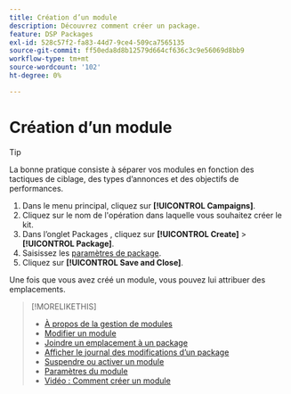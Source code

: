 ```yaml
---
title: Création d’un module
description: Découvrez comment créer un package.
feature: DSP Packages
exl-id: 528c57f2-fa83-44d7-9ce4-509ca7565135
source-git-commit: ff50eda8d8b12579d664cf636c3c9e56069d8bb9
workflow-type: tm+mt
source-wordcount: '102'
ht-degree: 0%

---
```


# Création d’un module

>[!TIP]
>
>La bonne pratique consiste à séparer vos modules en fonction des tactiques de ciblage, des types d’annonces et des objectifs de performances.

1. Dans le menu principal, cliquez sur **[!UICONTROL Campaigns]**.
1. Cliquez sur le nom de l&#39;opération dans laquelle vous souhaitez créer le kit.
1. Dans l’onglet Packages , cliquez sur **[!UICONTROL Create]** > **[!UICONTROL Package]**.
1. Saisissez les [paramètres de package](package-settings.md).
1. Cliquez sur **[!UICONTROL Save and Close]**.

Une fois que vous avez créé un module, vous pouvez lui attribuer des emplacements.

>[!MORELIKETHIS]
>
>* [À propos de la gestion de modules](package-about.md)
>* [Modifier un module](package-edit.md)
>* [Joindre un emplacement à un package](package-attach-placement.md)
>* [Afficher le journal des modifications d’un package](package-change-log.md)
>* [Suspendre ou activer un module](package-pause-activate.md)
>* [Paramètres du module](package-settings.md)
>* [Vidéo : Comment créer un module](https://experienceleague.adobe.com/docs/advertising-learn/tutorials/dsp/package-create.html)
